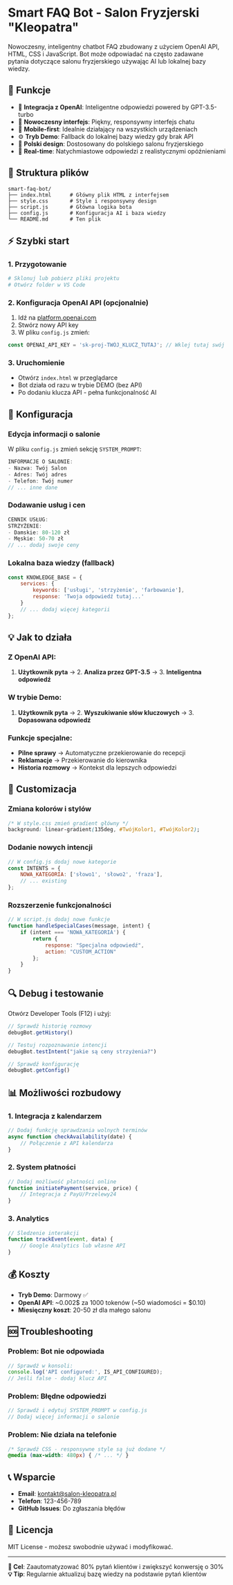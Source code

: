 # Smart FAQ Bot - Salon Fryzjerski "Kleopatra"

Nowoczesny, inteligentny chatbot FAQ zbudowany z użyciem OpenAI API, HTML, CSS i JavaScript. Bot może odpowiadać na często zadawane pytania dotyczące salonu fryzjerskiego używając AI lub lokalnej bazy wiedzy.

## 🚀 Funkcje

- 🤖 **Integracja z OpenAI**: Inteligentne odpowiedzi powered by GPT-3.5-turbo
- 💬 **Nowoczesny interfejs**: Piękny, responsywny interfejs chatu
- 📱 **Mobile-first**: Idealnie działający na wszystkich urządzeniach  
- ⚙️ **Tryb Demo**: Fallback do lokalnej bazy wiedzy gdy brak API
- 🎨 **Polski design**: Dostosowany do polskiego salonu fryzjerskiego
- 🔄 **Real-time**: Natychmiastowe odpowiedzi z realistycznymi opóźnieniami

## 📁 Struktura plików

```
smart-faq-bot/
├── index.html      # Główny plik HTML z interfejsem
├── style.css       # Style i responsywny design  
├── script.js       # Główna logika bota
├── config.js       # Konfiguracja AI i baza wiedzy
└── README.md       # Ten plik
```

## ⚡ Szybki start

### 1. Przygotowanie
```bash
# Sklonuj lub pobierz pliki projektu
# Otwórz folder w VS Code
```

### 2. Konfiguracja OpenAI API (opcjonalnie)
1. Idź na [platform.openai.com](https://platform.openai.com/api-keys)
2. Stwórz nowy API key
3. W pliku `config.js` zmień:
```javascript
const OPENAI_API_KEY = 'sk-proj-TWÓJ_KLUCZ_TUTAJ'; // Wklej tutaj swój klucz
```

### 3. Uruchomienie
- Otwórz `index.html` w przeglądarce
- Bot działa od razu w trybie DEMO (bez API)
- Po dodaniu klucza API - pełna funkcjonalność AI

## 🔧 Konfiguracja

### Edycja informacji o salonie
W pliku `config.js` zmień sekcję `SYSTEM_PROMPT`:

```javascript
INFORMACJE O SALONIE:
- Nazwa: Twój Salon
- Adres: Twój adres
- Telefon: Twój numer
// ... inne dane
```

### Dodawanie usług i cen
```javascript
CENNIK USŁUG:
STRZYŻENIE:
- Damskie: 80-120 zł
- Męskie: 50-70 zł
// ... dodaj swoje ceny
```

### Lokalna baza wiedzy (fallback)
```javascript
const KNOWLEDGE_BASE = {
    services: {
        keywords: ['usługi', 'strzyżenie', 'farbowanie'],
        response: 'Twoja odpowiedź tutaj...'
    }
    // ... dodaj więcej kategorii
};
```

## 💡 Jak to działa

### Z OpenAI API:
1. **Użytkownik pyta** → 2. **Analiza przez GPT-3.5** → 3. **Inteligentna odpowiedź**

### W trybie Demo:
1. **Użytkownik pyta** → 2. **Wyszukiwanie słów kluczowych** → 3. **Dopasowana odpowiedź**

### Funkcje specjalne:
- **Pilne sprawy** → Automatyczne przekierowanie do recepcji
- **Reklamacje** → Przekierowanie do kierownika  
- **Historia rozmowy** → Kontekst dla lepszych odpowiedzi

## 🎨 Customizacja

### Zmiana kolorów i stylów
```css
/* W style.css zmień gradient główny */
background: linear-gradient(135deg, #TwójKolor1, #TwójKolor2);
```

### Dodanie nowych intencji
```javascript
// W config.js dodaj nowe kategorie
const INTENTS = {
    NOWA_KATEGORIA: ['słowo1', 'słowo2', 'fraza'],
    // ... existing
};
```

### Rozszerzenie funkcjonalności
```javascript
// W script.js dodaj nowe funkcje
function handleSpecialCases(message, intent) {
    if (intent === 'NOWA_KATEGORIA') {
        return {
            response: "Specjalna odpowiedź",
            action: "CUSTOM_ACTION"
        };
    }
}
```

## 🔍 Debug i testowanie

Otwórz Developer Tools (F12) i użyj:

```javascript
// Sprawdź historię rozmowy
debugBot.getHistory()

// Testuj rozpoznawanie intencji  
debugBot.testIntent("jakie są ceny strzyżenia?")

// Sprawdź konfigurację
debugBot.getConfig()
```

## 📊 Możliwości rozbudowy

### 1. Integracja z kalendarzem
```javascript
// Dodaj funkcję sprawdzania wolnych terminów
async function checkAvailability(date) {
    // Połączenie z API kalendarza
}
```

### 2. System płatności
```javascript
// Dodaj możliwość płatności online
function initiatePayment(service, price) {
    // Integracja z PayU/Przelewy24
}
```

### 3. Analytics
```javascript
// Śledzenie interakcji
function trackEvent(event, data) {
    // Google Analytics lub własne API
}
```

## 💰 Koszty

- **Tryb Demo**: Darmowy ✅
- **OpenAI API**: ~0.002$ za 1000 tokenów (~50 wiadomości = $0.10)
- **Miesięczny koszt**: 20-50 zł dla małego salonu

## 🆘 Troubleshooting

### Problem: Bot nie odpowiada
```javascript
// Sprawdź w konsoli:
console.log('API configured:', IS_API_CONFIGURED);
// Jeśli false - dodaj klucz API
```

### Problem: Błędne odpowiedzi
```javascript
// Sprawdź i edytuj SYSTEM_PROMPT w config.js
// Dodaj więcej informacji o salonie
```

### Problem: Nie działa na telefonie
```css
/* Sprawdź CSS - responsywne style są już dodane */
@media (max-width: 480px) { /* ... */ }
```

## 📞 Wsparcie

- **Email**: kontakt@salon-kleopatra.pl
- **Telefon**: 123-456-789
- **GitHub Issues**: Do zgłaszania błędów

## 📄 Licencja

MIT License - możesz swobodnie używać i modyfikować.

---

**🎯 Cel**: Zaautomatyzować 80% pytań klientów i zwiększyć konwersję o 30%  
**💡 Tip**: Regularnie aktualizuj bazę wiedzy na podstawie pytań klientów
